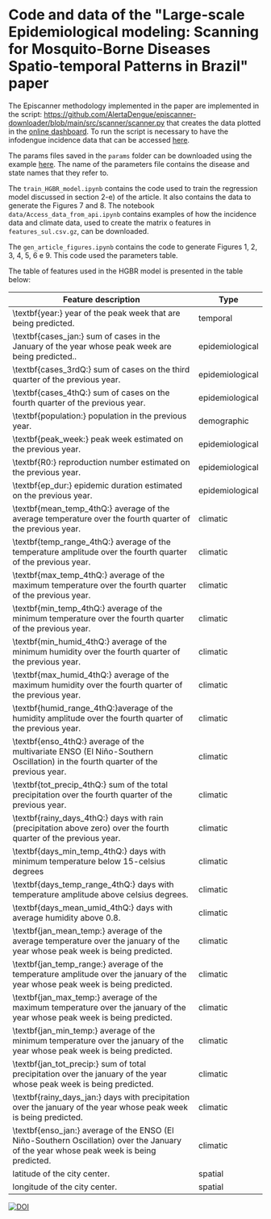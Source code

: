 # Code and data of the "Large-scale Epidemiological modeling: Scanning for Mosquito-Borne Diseases Spatio-temporal Patterns in Brazil" paper

The Episcanner methodology implemented in the paper are implemented in the script: https://github.com/AlertaDengue/episcanner-downloader/blob/main/src/scanner/scanner.py that creates the data plotted in the [online dashboard](https://info.dengue.mat.br/epi-scanner/). To run the script is necessary to have the infodengue incidence data that can be accessed [here](https://api.mosqlimate.org/docs/datastore/GET/infodengue/#usage_examples).

The params files saved in the `params` folder can be downloaded using the example [here](https://api.mosqlimate.org/docs/datastore/GET/episcanner/). The name of the parameters file contains the disease and state names that they refer to.

The `train_HGBR_model.ipynb` contains the code used to train the regression model discussed in section 2-e) of the article. It also contains the data to generate the Figures 7 and 8. The notebook `data/Access_data_from_api.ipynb` contains examples of how the incidence data and climate data, used to create the matrix o features in `features_sul.csv.gz`, can be downloaded.

The `gen_article_figures.ipynb` contains the code to generate Figures 1, 2, 3, 4, 5, 6 e 9. This code used the parameters table. 

The table of features used in the HGBR model is presented in the table below: 

| Feature description                                                                                                                   | Type            |
|---------------------------------------------------------------------------------------------------------------------------------------|-----------------|
| \textbf{year:}  year of the peak week  that are being predicted.                                                                        | temporal        |
| \textbf{cases\_jan:}   sum of cases in the January of the year whose peak week are being predicted..                                    | epidemiological |
| \textbf{cases\_3rdQ:} sum of cases on the third quarter of the previous year.                                                           | epidemiological |
| \textbf{cases\_4thQ:} sum of cases on the fourth quarter of the previous year.                                                          | epidemiological |
| \textbf{population:} population in the previous year.                                                                                   | demographic     |
| \textbf{peak\_week:}  peak week estimated on the previous year.                                                                         | epidemiological |
| \textbf{R0:} reproduction number estimated on the previous year.                                                                        | epidemiological |
| \textbf{ep\_dur:} epidemic duration estimated on the previous year.                                                                     | epidemiological |
| \textbf{mean\_temp\_4thQ:} average of the average temperature over the fourth quarter of the previous year.                             | climatic        |
| \textbf{temp\_range\_4thQ:} average of the temperature amplitude  over the fourth quarter of the previous year.                         | climatic        |
| \textbf{max\_temp\_4thQ:} average of the maximum temperature over the fourth quarter of the previous year.                              | climatic        |
| \textbf{min\_temp\_4thQ:} average of the minimum temperature over the fourth quarter of the previous year.                              | climatic        |
| \textbf{min\_humid\_4thQ:} average of the minimum humidity over the fourth quarter of the previous year.                                | climatic        |
| \textbf{max\_humid\_4thQ:} average of the maximum humidity over the fourth quarter of the previous year.                                | climatic        |
| \textbf{humid\_range\_4thQ:}average of the  humidity amplitude over the fourth quarter of the previous year.                            | climatic        |
| \textbf{enso\_4thQ:} average of the  multivariate ENSO (El Niño-Southern Oscillation) in the fourth quarter of the previous year.       | climatic        |
| \textbf{tot\_precip\_4thQ:} sum of the total precipitation over the fourth quarter of the previous year.                                | climatic        |
| \textbf{rainy\_days\_4thQ:} days with rain (precipitation above zero) over the fourth quarter of the previous year.                     | climatic        |
| \textbf{days\_min\_temp\_4thQ:} days with minimum temperature below 15-celsius degrees                                                  | climatic        |
| \textbf{days\_temp\_range\_4thQ:} days with temperature amplitude above celsius degrees.                                                | climatic        |
| \textbf{days\_mean\_umid\_4thQ:} days with average humidity above 0.8.                                                                  | climatic        |
| \textbf{jan\_mean\_temp:}  average of the average temperature over the january of the year whose peak week is being predicted.          | climatic        |
| \textbf{jan\_temp\_range:} average of the temperature amplitude over the january of the year whose peak week is being predicted.        | climatic        |
| \textbf{jan\_max\_temp:} average of the maximum temperature over the january of the year whose peak week is being predicted.            | climatic        |
| \textbf{jan\_min\_temp:} average of the minimum temperature over the january of the year whose peak week is being predicted.            | climatic        |
| \textbf{jan\_tot\_precip:} sum of total precipitation over the january of the year whose peak week is being predicted.                  | climatic        |
| \textbf{rainy\_days\_jan:} days with precipitation over the january of the year whose peak week is being predicted.                     | climatic        |
| \textbf{enso\_jan:} average of the ENSO (El Niño-Southern Oscillation) over the January of the year whose peak week is being predicted. | climatic        |
| latitude of  the city center.                                                                                                           | spatial         |
| longitude of the city center.                                                                                                           | spatial         |

[![DOI](https://zenodo.org/badge/DOI/10.5281/zenodo.13236547.svg)](https://doi.org/10.5281/zenodo.13236547)

